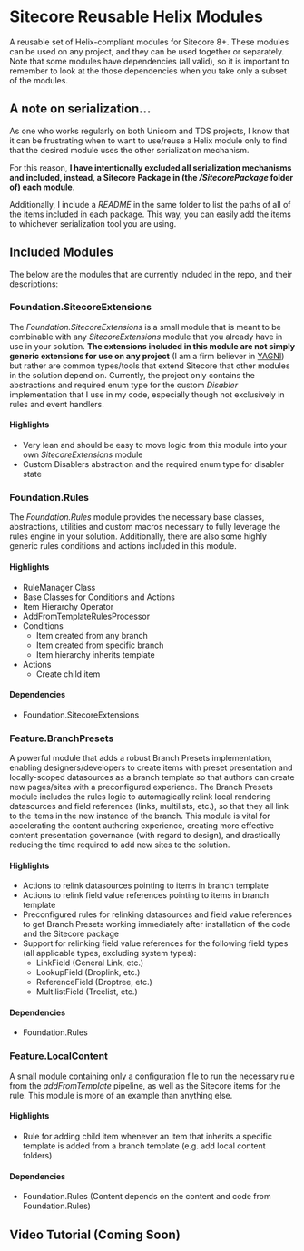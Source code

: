 # Sitecore Reusable Helix Modules
A reusable set of Helix-compliant modules for Sitecore 8+. These modules can be used on any project, and they can be used together or separately. Note that some modules have dependencies (all valid), so it is important to remember to look at the those dependencies when you take only a subset of the modules.

## A note on serialization...
As one who works regularly on both Unicorn and TDS projects, I know that it can be frustrating when to want to use/reuse a Helix module only to find that the desired module uses the other serialization mechanism. 

For this reason, **I have intentionally excluded all serialization mechanisms and included, instead, a Sitecore Package in (the */SitecorePackage* folder of) each module**. 

Additionally, I include a *README* in the same folder to list the paths of all of the items included in each package. This way, you can easily add the items to whichever serialization tool you are using.

## Included Modules
The below are the modules that are currently included in the repo, and their descriptions:

### Foundation.SitecoreExtensions
The *Foundation.SitecoreExtensions* is a small module that is meant to be combinable with any *SitecoreExtensions* module that you already have in use in your solution. **The extensions included in this module are not simply generic extensions for use on any project** (I am a firm believer in [YAGNI](https://en.wikipedia.org/wiki/You_aren%27t_gonna_need_it)) but rather are common types/tools that extend Sitecore that other modules in the solution depend on. Currently, the project only contains the abstractions and required enum type for the custom *Disabler* implementation that I use in my code, especially though not exclusively in rules and event handlers. 

#### Highlights
- Very lean and should be easy to move logic from this module into your own *SitecoreExtensions* module 
- Custom Disablers abstraction and the required enum type for disabler state

### Foundation.Rules
The *Foundation.Rules* module provides the necessary base classes, abstractions, utilities and custom macros necessary to fully leverage the rules engine in your solution. Additionally, there are also some highly generic rules conditions and actions included in this module.

#### Highlights
- RuleManager Class
- Base Classes for Conditions and Actions
- Item Hierarchy Operator
- AddFromTemplateRulesProcessor
- Conditions
  - Item created from any branch
  - Item created from specific branch
  - Item hierarchy inherits template
- Actions
  - Create child item 
  
#### Dependencies
- Foundation.SitecoreExtensions

### Feature.BranchPresets
A powerful module that adds a robust Branch Presets implementation, enabling designers/developers to create items with preset presentation and locally-scoped datasources as a branch template so that authors can create new pages/sites with a preconfigured experience. The Branch Presets module includes the rules logic to automagically relink local rendering datasources and field references (links, multilists, etc.), so that they all link to the items in the new instance of the branch. This module is vital for accelerating the content authoring experience, creating more effective content presentation governance (with regard to design), and drastically reducing the time required to add new sites to the solution.

#### Highlights
- Actions to relink datasources pointing to items in branch template
- Actions to relink field value references pointing to items in branch template 
- Preconfigured rules for relinking datasources and field value references to get Branch Presets working immediately after installation of the code and the Sitecore package
- Support for relinking field value references for the following field types (all applicable types, excluding system types):
  - LinkField (General Link, etc.)
  - LookupField (Droplink, etc.)
  - ReferenceField (Droptree, etc.)
  - MultilistField (Treelist, etc.)
  
#### Dependencies
- Foundation.Rules

### Feature.LocalContent
A small module containing only a configuration file to run the necessary rule from the *addFromTemplate* pipeline, as well as the Sitecore items for the rule. This module is more of an example than anything else.

#### Highlights
- Rule for adding child item whenever an item that inherits a specific template is added from a branch template (e.g. add local content folders)

#### Dependencies
- Foundation.Rules (Content depends on the content and code from Foundation.Rules)

## Video Tutorial (Coming Soon)
